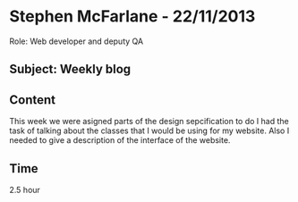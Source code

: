 Stephen McFarlane - 22/11/2013
===============
Role: Web developer and deputy QA 

Subject: Weekly blog
---------------

Content
--

This week we were asigned parts of the design sepcification to do I had the task of talking about the classes that I would be using for my website. Also I needed to give a description of the interface of the website.

Time
---
2.5 hour
